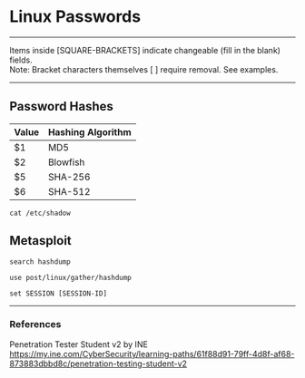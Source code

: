 # Linux Passwords

***********************************************************************
Items inside [SQUARE-BRACKETS] indicate changeable (fill in the blank) fields.  
Note: Bracket characters themselves [ ] require removal. See examples.
***********************************************************************

## Password Hashes

Value | Hashing Algorithm
----- | -----------------
$1    | MD5
$2    | Blowfish
$5    | SHA-256
$6    | SHA-512

```
cat /etc/shadow
```

## Metasploit

```
search hashdump
```
```
use post/linux/gather/hashdump
```
```
set SESSION [SESSION-ID]
```


***********************************************************************

### References
Penetration Tester Student v2 by INE  
https://my.ine.com/CyberSecurity/learning-paths/61f88d91-79ff-4d8f-af68-873883dbbd8c/penetration-testing-student-v2